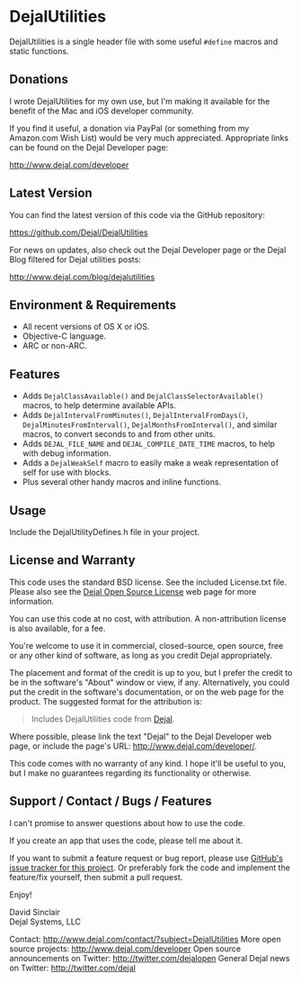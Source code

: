DejalUtilities
==============

DejalUtilities is a single header file with some useful `#define` macros and static functions.


Donations
---------

I wrote DejalUtilities for my own use, but I'm making it available for the benefit of the Mac and iOS developer community.

If you find it useful, a donation via PayPal (or something from my Amazon.com Wish List) would be very much appreciated. Appropriate links can be found on the Dejal Developer page:

<http://www.dejal.com/developer>


Latest Version
--------------

You can find the latest version of this code via the GitHub repository:

<https://github.com/Dejal/DejalUtilities>

For news on updates, also check out the Dejal Developer page or the Dejal Blog filtered for Dejal utilities posts:

<http://www.dejal.com/blog/dejalutilities>


Environment & Requirements
--------------------------

- All recent versions of OS X or iOS.
- Objective-C language.
- ARC or non-ARC.


Features
--------

- Adds `DejalClassAvailable()` and `DejalClassSelectorAvailable()` macros, to help determine available APIs.
- Adds `DejalIntervalFromMinutes()`, `DejalIntervalFromDays()`, `DejalMinutesFromInterval()`, `DejalMonthsFromInterval()`, and similar macros, to convert seconds to and from other units.
- Adds `DEJAL_FILE_NAME` and `DEJAL_COMPILE_DATE_TIME` macros, to help with debug information.
- Adds a `DejalWeakSelf` macro to easily make a weak representation of self for use with blocks.
- Plus several other handy macros and inline functions.


Usage
-----

Include the DejalUtilityDefines.h file in your project.


License and Warranty
--------------------

This code uses the standard BSD license.  See the included License.txt file.  Please also see the [Dejal Open Source License](http://www.dejal.com/developer/license/) web page for more information.

You can use this code at no cost, with attribution.  A non-attribution license is also available, for a fee.

You're welcome to use it in commercial, closed-source, open source, free or any other kind of software, as long as you credit Dejal appropriately.

The placement and format of the credit is up to you, but I prefer the credit to be in the software's "About" window or view, if any. Alternatively, you could put the credit in the software's documentation, or on the web page for the product. The suggested format for the attribution is:

> Includes DejalUtilities code from [Dejal](http://www.dejal.com/developer/).

Where possible, please link the text "Dejal" to the Dejal Developer web page, or include the page's URL: <http://www.dejal.com/developer/>.

This code comes with no warranty of any kind.  I hope it'll be useful to you, but I make no guarantees regarding its functionality or otherwise.


Support / Contact / Bugs / Features
-----------------------------------

I can't promise to answer questions about how to use the code.

If you create an app that uses the code, please tell me about it.

If you want to submit a feature request or bug report, please use [GitHub's issue tracker for this project](https://github.com/Dejal/DejalUtilities/issues).  Or preferably fork the code and implement the feature/fix yourself, then submit a pull request.

Enjoy!

David Sinclair  
Dejal Systems, LLC


Contact: <http://www.dejal.com/contact/?subject=DejalUtilities>
More open source projects: <http://www.dejal.com/developer>
Open source announcements on Twitter: <http://twitter.com/dejalopen>
General Dejal news on Twitter: <http://twitter.com/dejal>

